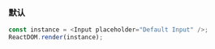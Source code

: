 ### 默认

<!--start-code-->

```js
const instance = <Input placeholder="Default Input" />;
ReactDOM.render(instance);
```

<!--end-code-->
